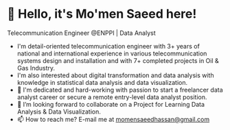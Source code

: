# 👋 Hello, it's **Mo'men Saeed** here!
Telecommunication Engineer @ENPPI | Data Analyst
- I'm detail-oriented telecommunication engineer with 3+ years of national and international experience in various telecommunication systems design and installation and with 7+ completed projects in Oil & Gas Industry.
- I'm also interested about digital transformation and data analysis with knowledge in statistical data analysis and data visualization. 
- 👀 I'm dedicated and hard-working with passion to start a freelancer data analyst career or secure a remote entry-level data analyst position.
- 💞️ I’m looking forward to collaborate on a Project for Learning Data Analysis & Data Visualization.
- 📫 How to reach me? E-mail me at momensaeedhassan@gmail.com

<!---
MomenSa3eed/MomenSa3eed is a ✨ special ✨ repository because its `README.md` (this file) appears on your GitHub profile.
You can click the Preview link to take a look at your changes.
--->
